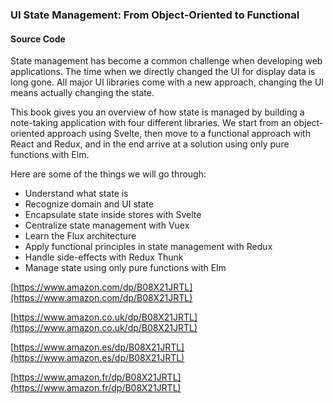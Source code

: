 ### UI State Management: From Object-Oriented to Functional
#### Source Code

State management has become a common challenge when developing web applications.
The time when we directly changed the UI for display data is long gone. All major UI libraries come with a new approach, changing the UI means actually changing the state.

This book gives you an overview of how state is managed by building a note-taking application with four different libraries. We start from an object-oriented approach using Svelte, then move to a functional approach with React and Redux, and in the end arrive at a solution using only pure functions with Elm.

Here are some of the things we will go through:

* Understand what state is
* Recognize domain and UI state
* Encapsulate state inside stores with Svelte
* Centralize state management with Vuex
* Learn the Flux architecture
* Apply functional principles in state management with Redux
* Handle side-effects with Redux Thunk
* Manage state using only pure functions with Elm


[https://www.amazon.com/dp/B08X21JRTL](https://www.amazon.com/dp/B08X21JRTL)

[https://www.amazon.co.uk/dp/B08X21JRTL](https://www.amazon.co.uk/dp/B08X21JRTL)

[https://www.amazon.es/dp/B08X21JRTL](https://www.amazon.es/dp/B08X21JRTL)

[https://www.amazon.fr/dp/B08X21JRTL](https://www.amazon.fr/dp/B08X21JRTL)
